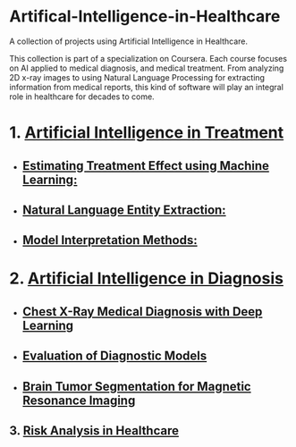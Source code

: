 # Artifical-Intelligence-in-Healthcare
A collection of projects using Artificial Intelligence in Healthcare.

This collection is part of a specialization on Coursera. Each course focuses on AI applied to medical diagnosis, and medical treatment. From analyzing 2D x-ray images to using Natural Language Processing for extracting information from medical reports, this kind of software will play an integral role in healthcare for decades to come. 

# 1. [Artificial Intelligence in Treatment](./Artifical%20Intelligence%20in%20Treatment)

- ## [Estimating Treatment Effect using Machine Learning: ](./Artifical%20Intelligence%20in%20Treatment/Week%201/Estimating%20Treatment%20Effect%20Using%20Machine%20Learning.ipynb)

- ## [Natural Language Entity Extraction: ](./Artifical%20Intelligence%20in%20Treatment/Week%202/Natural%20Language%20Entity%20Extraction.ipynb)

- ## [Model Interpretation Methods: ](./Artifical%20Intelligence%20in%20Treatment/Week%203/Model%20Interpretation%20Methods.ipynb)

# 2. [Artificial Intelligence in Diagnosis](./Artificial%20Intelligence%20in%20Diagnosis)

- ## [Chest X-Ray Medical Diagnosis with Deep Learning](./Artificial%20Intelligence%20in%20Diagnosis/Week%201/Chest%20X-Ray%20Medical%20Diagnosis%20with%20Deep%20Learning.ipynb)

- ## [Evaluation of Diagnostic Models](./Artificial%20Intelligence%20in%20Diagnosis/Week%202/Evaluation%20of%20Diagnostic%20Models.ipynb)

- ## [Brain Tumor Segmentation for Magnetic Resonance Imaging](./Artificial%20Intelligence%20in%20Diagnosis/Week%203/Brain%20Tumor%20Auto-Segmentation%20for%20Magnetic%20Resonance%20Imaging.ipynb)


## 3. [Risk Analysis in Healthcare](./Risk%20Analysis%20in%20Healthcare) 